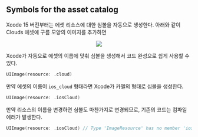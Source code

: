 ## Symbols for the asset catalog

Xcode 15 버전부터는 에셋 리소스에 대한 심볼을 자동으로 생성한다. 아래와 같이 Clouds 에셋에 구름 모양의 이미지를 추가하면

<p align="center">
<img src="https://github.com/anjaeyoung26/GithubActions/assets/61190690/8b0ca6e5-b068-4723-b2ac-3d994b5c8b12">
</p>

Xcode가 자동으로 에셋의 이름에 맞춰 심볼을 생성해서 코드 완성으로 쉽게 사용할 수 있다.

```swift
UIImage(resource: .cloud)
```

만약 에셋의 이름이 `ios_cloud` 형태라면 Xcode가 카멜의 형태로 심볼을 생성한다.

```swift
UIImage(resource: .iosCloud)
```

만약 리소스의 이름을 변경하면 심볼도 마찬가지로 변경되므로, 기존의 코드는 컴파일 에러가 발생한다.

```swift
UIImage(resource: .iosCloud) // Type 'ImageResource' has no member 'iosCloud'
```
